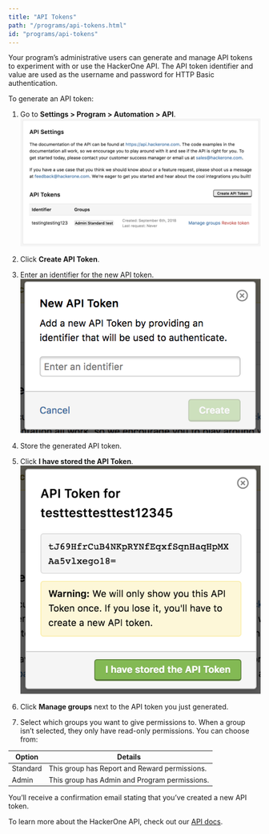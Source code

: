 ```yaml
---
title: "API Tokens"
path: "/programs/api-tokens.html"
id: "programs/api-tokens"
---
```


Your program’s administrative users can generate and manage API tokens to experiment with or use the HackerOne API. The API token identifier and value are used as the username and password for HTTP Basic authentication.

To generate an API token:
1. Go to <b>Settings > Program > Automation > API</b>.
![api-token-1](./images/api-token-1.png)

2. Click <b>Create API Token</b>.

3. Enter an identifier for the new API token.
![api-token-3](./images/api-token-3.png)

4. Store the generated API token.
5. Click <b>I have stored the API Token</b>.
![api-token-4](./images/api-token-4.png)
6. Click **Manage groups** next to the API token you just generated.
7. Select which groups you want to give permissions to. When a group isn’t selected, they only have read-only permissions. You can choose from:

Option | Details
------ | -------
Standard | This group has Report and Reward permissions.
Admin | This group has Admin and Program permissions.


You’ll receive a confirmation email stating that you’ve created a new API token.

To learn more about the HackerOne API, check out our [API docs](https://api.hackerone.com/#introduction).

